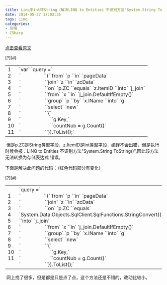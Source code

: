 ```yaml
---
title: Linq中int转String（解决LINQ to Entities 不识别方法"System.String ToString()",因此该方法无法转换为存储表达式.）
date: 2014-05-27 17:03:35
tags: Linq 
categories: 
- 后端
- CSharp
---
```


[点击查看原文](https://www.cnblogs.com/bugzone/p/2014-05-27.html)

<div id="cnblogs_post_body" class="blogpost-body ">
    <div class="cnblogs_Highlighter sh-gutter">
<div><div id="highlighter_809054" class="syntaxhighlighter  csharp"><div class="toolbar"><span>[?](#)</span></div><table border="0" cellpadding="0" cellspacing="0"><tbody><tr><td class="gutter"><div class="line number1 index0 alt2">1</div><div class="line number2 index1 alt1">2</div><div class="line number3 index2 alt2">3</div><div class="line number4 index3 alt1">4</div><div class="line number5 index4 alt2">5</div><div class="line number6 index5 alt1">6</div><div class="line number7 index6 alt2">7</div><div class="line number8 index7 alt1">8</div><div class="line number9 index8 alt2">9</div><div class="line number10 index9 alt1">10</div><div class="line number11 index10 alt2">11</div></td><td class="code"><div class="container"><div class="line number1 index0 alt2">`var` `query =`</div><div class="line number2 index1 alt1">`&nbsp;&nbsp;&nbsp;&nbsp;&nbsp;&nbsp;&nbsp;&nbsp;&nbsp;&nbsp;&nbsp;&nbsp;&nbsp;&nbsp;&nbsp;&nbsp;&nbsp;``(``from` `p ``in` `pageData`</div><div class="line number3 index2 alt2">`&nbsp;&nbsp;&nbsp;&nbsp;&nbsp;&nbsp;&nbsp;&nbsp;&nbsp;&nbsp;&nbsp;&nbsp;&nbsp;&nbsp;&nbsp;&nbsp;&nbsp;&nbsp;``join` `z ``in` `zcData`</div><div class="line number4 index3 alt1">`&nbsp;&nbsp;&nbsp;&nbsp;&nbsp;&nbsp;&nbsp;&nbsp;&nbsp;&nbsp;&nbsp;&nbsp;&nbsp;&nbsp;&nbsp;&nbsp;&nbsp;&nbsp;``on` `p.ZC ``equals` `z.ItemID ``into` `j_join`</div><div class="line number5 index4 alt2">`&nbsp;&nbsp;&nbsp;&nbsp;&nbsp;&nbsp;&nbsp;&nbsp;&nbsp;&nbsp;&nbsp;&nbsp;&nbsp;&nbsp;&nbsp;&nbsp;&nbsp;&nbsp;``from` `x ``in` `j_join.DefaultIfEmpty()`</div><div class="line number6 index5 alt1">`&nbsp;&nbsp;&nbsp;&nbsp;&nbsp;&nbsp;&nbsp;&nbsp;&nbsp;&nbsp;&nbsp;&nbsp;&nbsp;&nbsp;&nbsp;&nbsp;&nbsp;&nbsp;``group` `p ``by` `x.IName ``into` `g`</div><div class="line number7 index6 alt2">`&nbsp;&nbsp;&nbsp;&nbsp;&nbsp;&nbsp;&nbsp;&nbsp;&nbsp;&nbsp;&nbsp;&nbsp;&nbsp;&nbsp;&nbsp;&nbsp;&nbsp;&nbsp;``select` `new`</div><div class="line number8 index7 alt1">`&nbsp;&nbsp;&nbsp;&nbsp;&nbsp;&nbsp;&nbsp;&nbsp;&nbsp;&nbsp;&nbsp;&nbsp;&nbsp;&nbsp;&nbsp;&nbsp;&nbsp;&nbsp;``{`</div><div class="line number9 index8 alt2">`&nbsp;&nbsp;&nbsp;&nbsp;&nbsp;&nbsp;&nbsp;&nbsp;&nbsp;&nbsp;&nbsp;&nbsp;&nbsp;&nbsp;&nbsp;&nbsp;&nbsp;&nbsp;&nbsp;&nbsp;&nbsp;&nbsp;``g.Key,`</div><div class="line number10 index9 alt1">`&nbsp;&nbsp;&nbsp;&nbsp;&nbsp;&nbsp;&nbsp;&nbsp;&nbsp;&nbsp;&nbsp;&nbsp;&nbsp;&nbsp;&nbsp;&nbsp;&nbsp;&nbsp;&nbsp;&nbsp;&nbsp;&nbsp;``countNub = g.Count()`</div><div class="line number11 index10 alt2">`&nbsp;&nbsp;&nbsp;&nbsp;&nbsp;&nbsp;&nbsp;&nbsp;&nbsp;&nbsp;&nbsp;&nbsp;&nbsp;&nbsp;&nbsp;&nbsp;&nbsp;&nbsp;``}).ToList();`</div></div></td></tr></tbody></table></div></div>
</div>

&nbsp;但是p.ZC是String类型字段，z.ItemID是Int类型字段，编译不会出错，但是执行时候会报：LINQ to Entities 不识别方法"System.String ToString()",因此该方法无法转换为存储表达式 错误。

下面是解决此问题的代码：（红色代码部分有变化）

<div class="cnblogs_Highlighter sh-gutter">
<div><div id="highlighter_432075" class="syntaxhighlighter  csharp"><div class="toolbar"><span>[?](#)</span></div><table border="0" cellpadding="0" cellspacing="0"><tbody><tr><td class="gutter"><div class="line number1 index0 alt2">1</div><div class="line number2 index1 alt1">2</div><div class="line number3 index2 alt2">3</div><div class="line number4 index3 alt1">4</div><div class="line number5 index4 alt2">5</div><div class="line number6 index5 alt1">6</div><div class="line number7 index6 alt2">7</div><div class="line number8 index7 alt1">8</div><div class="line number9 index8 alt2">9</div><div class="line number10 index9 alt1">10</div><div class="line number11 index10 alt2">11</div></td><td class="code"><div class="container"><div class="line number1 index0 alt2">`query =`</div><div class="line number2 index1 alt1">`&nbsp;&nbsp;&nbsp;&nbsp;&nbsp;&nbsp;&nbsp;&nbsp;&nbsp;&nbsp;&nbsp;&nbsp;&nbsp;&nbsp;&nbsp;&nbsp;&nbsp;``(``from` `p ``in` `pageData`</div><div class="line number3 index2 alt2">`&nbsp;&nbsp;&nbsp;&nbsp;&nbsp;&nbsp;&nbsp;&nbsp;&nbsp;&nbsp;&nbsp;&nbsp;&nbsp;&nbsp;&nbsp;&nbsp;&nbsp;&nbsp;``join` `z ``in` `zcData`</div><div class="line number4 index3 alt1">`&nbsp;&nbsp;&nbsp;&nbsp;&nbsp;&nbsp;&nbsp;&nbsp;&nbsp;&nbsp;&nbsp;&nbsp;&nbsp;&nbsp;&nbsp;&nbsp;&nbsp;&nbsp;``on` `p.ZC ``equals` `System.Data.Objects.SqlClient.SqlFunctions.StringConvert((``double``)z.ItemID) ``into` `j_join`</div><div class="line number5 index4 alt2">`&nbsp;&nbsp;&nbsp;&nbsp;&nbsp;&nbsp;&nbsp;&nbsp;&nbsp;&nbsp;&nbsp;&nbsp;&nbsp;&nbsp;&nbsp;&nbsp;&nbsp;&nbsp;``from` `x ``in` `j_join.DefaultIfEmpty()`</div><div class="line number6 index5 alt1">`&nbsp;&nbsp;&nbsp;&nbsp;&nbsp;&nbsp;&nbsp;&nbsp;&nbsp;&nbsp;&nbsp;&nbsp;&nbsp;&nbsp;&nbsp;&nbsp;&nbsp;&nbsp;``group` `p ``by` `x.IName ``into` `g`</div><div class="line number7 index6 alt2">`&nbsp;&nbsp;&nbsp;&nbsp;&nbsp;&nbsp;&nbsp;&nbsp;&nbsp;&nbsp;&nbsp;&nbsp;&nbsp;&nbsp;&nbsp;&nbsp;&nbsp;&nbsp;``select` `new`</div><div class="line number8 index7 alt1">`&nbsp;&nbsp;&nbsp;&nbsp;&nbsp;&nbsp;&nbsp;&nbsp;&nbsp;&nbsp;&nbsp;&nbsp;&nbsp;&nbsp;&nbsp;&nbsp;&nbsp;&nbsp;``{`</div><div class="line number9 index8 alt2">`&nbsp;&nbsp;&nbsp;&nbsp;&nbsp;&nbsp;&nbsp;&nbsp;&nbsp;&nbsp;&nbsp;&nbsp;&nbsp;&nbsp;&nbsp;&nbsp;&nbsp;&nbsp;&nbsp;&nbsp;&nbsp;&nbsp;``g.Key,`</div><div class="line number10 index9 alt1">`&nbsp;&nbsp;&nbsp;&nbsp;&nbsp;&nbsp;&nbsp;&nbsp;&nbsp;&nbsp;&nbsp;&nbsp;&nbsp;&nbsp;&nbsp;&nbsp;&nbsp;&nbsp;&nbsp;&nbsp;&nbsp;&nbsp;``countNub = g.Count()`</div><div class="line number11 index10 alt2">`&nbsp;&nbsp;&nbsp;&nbsp;&nbsp;&nbsp;&nbsp;&nbsp;&nbsp;&nbsp;&nbsp;&nbsp;&nbsp;&nbsp;&nbsp;&nbsp;&nbsp;&nbsp;``}).ToList();`</div></div></td></tr></tbody></table></div></div>
</div>

&nbsp;网上找了很多，但是都是只是点了点，这个方法还是不错的，改动比较小。

</div>